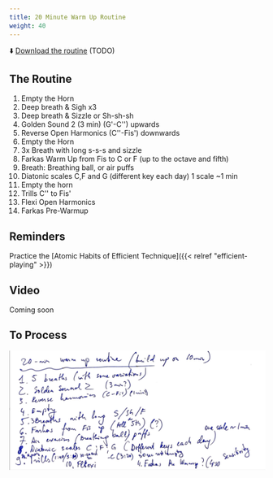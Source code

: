 ```yaml
---
title: 20 Minute Warm Up Routine
weight: 40
---
```


⬇️ [Download the routine](./5-minute-warm-up-routine.pdf) (TODO)

## The Routine

1. Empty the Horn
1. Deep breath & Sigh x3
1. Deep breath & Sizzle or Sh-sh-sh
1. Golden Sound 2 (3 min) (G'-C'') upwards
1. Reverse Open Harmonics (C''-Fis') downwards
1. Empty the Horn
1. 3x Breath with long s-s-s and sizzle
1. Farkas Warm Up from Fis to C or F (up to the octave and fifth)
1. Breath: Breathing ball, or air puffs
1. Diatonic scales C,F and G (different key each day) 1 scale ~1 min
1. Empty the horn
1. Trills C'' to Fis'
1. Flexi Open Harmonics
1. Farkas Pre-Warmup

## Reminders

Practice the [Atomic Habits of Efficient Technique]({{< relref "efficient-playing" >}})

## Video

Coming soon

## To Process

![](./routine.png)
